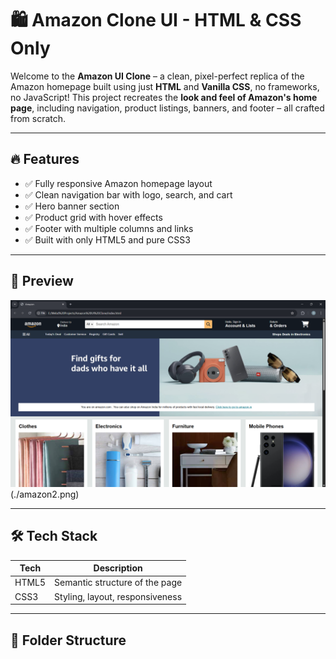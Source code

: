# 🛍️ Amazon Clone UI - HTML & CSS Only

Welcome to the **Amazon UI Clone** – a clean, pixel-perfect replica of the Amazon homepage built using just **HTML** and **Vanilla CSS**, no frameworks, no JavaScript! This project recreates the **look and feel of Amazon's home page**, including navigation, product listings, banners, and footer – all crafted from scratch.

---

## 🔥 Features

- ✅ Fully responsive Amazon homepage layout  
- ✅ Clean navigation bar with logo, search, and cart  
- ✅ Hero banner section  
- ✅ Product grid with hover effects  
- ✅ Footer with multiple columns and links  
- ✅ Built with only HTML5 and pure CSS3

---

## 📸 Preview

![Amazon Clone Screenshot](./amazon.png)(./amazon2.png)

---

## 🛠️ Tech Stack

| Tech     | Description                     |
|----------|---------------------------------|
| HTML5    | Semantic structure of the page  |
| CSS3     | Styling, layout, responsiveness |

---

## 📁 Folder Structure

